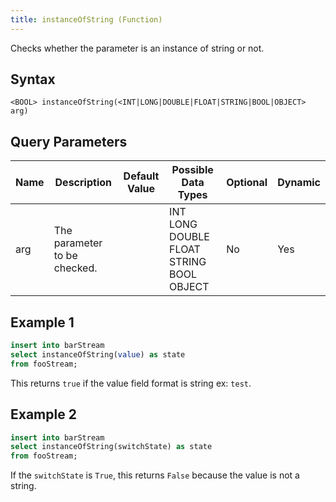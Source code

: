 ```yaml
---
title: instanceOfString (Function)
---
```


Checks whether the parameter is an instance of string or not.

## Syntax

    <BOOL> instanceOfString(<INT|LONG|DOUBLE|FLOAT|STRING|BOOL|OBJECT> arg)

## Query Parameters

| Name | Description                  | Default Value | Possible Data Types                      | Optional | Dynamic |
|------|------------------------------|---------------|------------------------------------------|----------|---------|
| arg  | The parameter to be checked. |               | INT LONG DOUBLE FLOAT STRING BOOL OBJECT | No       | Yes     |

## Example 1

```sql
insert into barStream
select instanceOfString(value) as state
from fooStream;
```

This returns `true` if the value field format is string ex: `test`.

## Example 2

```sql
insert into barStream
select instanceOfString(switchState) as state
from fooStream;
```

If the `switchState` is `True`, this returns `False` because the value is not a string.
